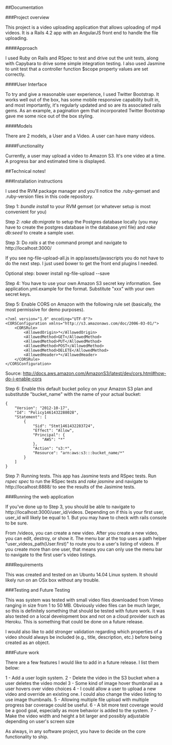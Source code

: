 ##Documentation

###Project overview

This project is a video uploading application that allows uploading of mp4 videos.  It is a Rails 4.2 app with an AngularJS front end to handle the file uploading.

####Approach

I used Ruby on Rails and RSpec to test and drive out the unit tests, along with Capybara to drive some simple integration testing. I also used Jasmine to unit test that a controller function $scope property values are set correctly.

####User Interface

To try and give a reasonable user experience, I used Twitter Bootstrap. It works well out of the box, has some mobile responsive capability built in, and most importantly, it's regularly updated and so are its associated rails gems. As an example, a pagination gem that incorporated Twitter Bootstrap gave me some nice out of the box styling.

####Models

There are 2 models, a User and a Video. A user can have many videos.

####Functionality

Currently, a user may upload a video to Amazon S3. It's one video at a time. A progress bar and estimated time is displayed.

##Technical notes!

###Installation instructions

I used the RVM package manager and you'll notice the .ruby-gemset and .ruby-version files in this code repository.

Step 1: *bundle install* to your RVM gemset (or whatever setup is most convenient for you)

Step 2: *rake db:migrate* to setup the Postgres database locally (you may have to create the postgres database in the database.yml file) and *rake db:seed* to create a sample user.

Step 3: Do *rails s* at the command prompt and navigate to http://localhost:3000/

If you see ng-file-upload-all.js in app/assets/javascripts you do not have to do the next step. I just used bower to get the front end plugins I needed.

  Optional step: bower install ng-file-upload --save

Step 4: You have to use your own Amazon S3 secret key information.  See application.yml.example for the format.  Substitute "xxx" with your own secret keys.

Step 5: Enable CORS on Amazon with the following rule set (basically, the most permissive for demo purposes).

```
<?xml version="1.0" encoding="UTF-8"?>
<CORSConfiguration xmlns="http://s3.amazonaws.com/doc/2006-03-01/">
    <CORSRule>
        <AllowedOrigin>*</AllowedOrigin>
        <AllowedMethod>GET</AllowedMethod>
        <AllowedMethod>PUT</AllowedMethod>
        <AllowedMethod>POST</AllowedMethod>
        <AllowedMethod>DELETE</AllowedMethod>
        <AllowedHeader>*</AllowedHeader>
    </CORSRule>
</CORSConfiguration>
```
Source: http://docs.aws.amazon.com/AmazonS3/latest/dev/cors.html#how-do-i-enable-cors

Step 6: Enable this default bucket policy on your Amazon S3 plan and substitutde "bucket_name" with the name of your actual bucket:

```
{
	"Version": "2012-10-17",
	"Id": "Policy1461432288028",
	"Statement": [
		{
			"Sid": "Stmt1461432283724",
			"Effect": "Allow",
			"Principal": {
				"AWS": "*"
			},
			"Action": "s3:*",
			"Resource": "arn:aws:s3:::bucket_name/*"
		}
	]
}
```

Step 7: Running tests.  This app has Jasmine tests and RSpec tests. Run *rspec spec* to run the RSpec tests and *rake jasmine* and navigate to http://localhost:8888/ to see the results of the Jasimine tests.

###Running the web application

If you've done up to Step 3, you should be able to navigate to http://localhost:3000/user_id/videos. Depending on if this is your first user, user_id will likely be equal to 1. But you may have to check with rails console to be sure.

From /videos, you can create a new video. After you create a new video, you can edit, destroy, or show it. The menu bar at the top uses a path helper "user_videos_path(User.first)" to route you to a user's listing of videos. If you create more than one user, that means you can only use the menu bar to navigate to the first user's video listings.

###Requirements

This was created and tested on an Ubuntu 14.04 Linux system.  It should likely run on an OSx box without any trouble.

###Testing and Future Testing

This was system was tested with small video files downloaded from Vimeo ranging in size from 1 to 50 MB.  Obviously video files can be much larger, so this is definitely something that should be tested with future work. It was also tested on a local development box and not on a cloud provider such as Heroku. This is something that could be done on a future release.

I would also like to add stronger validation regarding which properties of a video should always be included (e.g., title, description, etc.) before being created as an object.

###Future work

There are a few features I would like to add in a future release. I list them below:

1 - Add a user login system.
2 - Delete the video in the S3 bucket when a user deletes the video model
3 - Some kind of image hover thumbnail as a user hovers over video choices
4 - I could allow a user to upload a new video and override an existing one. I could also change the video listing to use image thumbnails.
5 - Allowing multiple file upload with multiple progress bar coverage could be useful.
6 - A bit more test coverage would be a good goal, especially as more behavior is added to the system.
7 - Make the video width and height a bit larger and possibly adjustable depending on user's screen size

As always, in any software project, you have to decide on the core functionality to ship.
